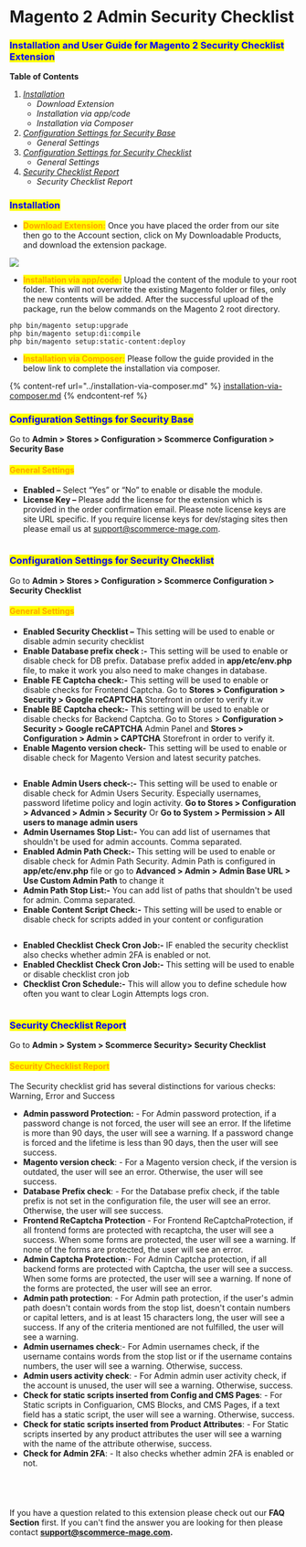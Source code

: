 # Magento 2 Admin Security Checklist

### <mark style="color:blue;">Installation and User Guide for Magento 2 Security Checklist Extension</mark>

**Table of Contents**

1. [_Installation_ ](magento-2-admin-security-checklist.md#bookmark0)
   * _Download Extension_
   * _Installation via app/code_&#x20;
   * _Installation via Composer_
2. [_Configuration Settings for Security Base_](magento-2-admin-security-checklist.md#toc\_250003)
   * _General Settings_&#x20;
3. [_Configuration Settings for Security Checklist_](magento-2-admin-security-checklist.md#bookmark3)
   * _General Settings_&#x20;
4. [_Security Checklist Report_](magento-2-admin-security-checklist.md#toc\_250003-1)
   * _Security Checklist Report_&#x20;

### <mark style="color:blue;">Installation</mark> <a href="#bookmark0" id="bookmark0"></a>

* <mark style="color:orange;">**Download Extension:**</mark> Once you have placed the order from our site then go to the Account section, click on My Downloadable Products, and download the extension package.

![](../../.gitbook/assets/Download.png)

* <mark style="color:orange;">**Installation via app/code:**</mark> Upload the content of the module to your root folder. This will not overwrite the existing Magento folder or files, only the new contents will be added. After the successful upload of the package, run the below commands on the Magento 2 root directory.

```
php bin/magento setup:upgrade
php bin/magento setup:di:compile
php bin/magento setup:static-content:deploy
```

* <mark style="color:orange;">**Installation via Composer:**</mark> Please follow the guide provided in the below link to complete the installation via composer.

{% content-ref url="../installation-via-composer.md" %}
[installation-via-composer.md](../installation-via-composer.md)
{% endcontent-ref %}

### <mark style="color:blue;">Configuration Settings for Security Base</mark> <a href="#toc_250003" id="toc_250003"></a>

Go to **Admin > Stores > Configuration > Scommerce Configuration > Security Base**

#### <mark style="color:orange;">General Settings</mark> <a href="#toc_250002" id="toc_250002"></a>

* **Enabled –** Select “Yes” or “No” to enable or disable the module.
* **License Key –** Please add the license for the extension which is provided in the order confirmation email. Please note license keys are site URL specific. If you require license keys for dev/staging sites then please email us at [support@scommerce-mage.com](mailto:support@scommerce-mage.com).

<figure><img src="../../.gitbook/assets/Screen Shot 2023-12-29 at 16.31.46.png" alt=""><figcaption></figcaption></figure>

### <mark style="color:blue;">Configuration Settings for Security Checklist</mark> <a href="#bookmark3" id="bookmark3"></a>

Go to **Admin > Stores > Configuration > Scommerce Configuration > Security Checklist**

#### <mark style="color:orange;">General Settings</mark> <a href="#bookmark4" id="bookmark4"></a>

* **Enabled Security Checklist –** This setting will be used to enable or disable admin security checklist
* **Enable Database prefix check :-** This setting will be used to enable or disable check for DB prefix. Database prefix added in **app/etc/env.php** file, to make it work you also need to make changes in database.
* **Enable FE Captcha check:-** This setting will be used to enable or disable checks for Frontend Captcha. Go to **Stores > Configuration > Security > Google reCAPTCHA** Storefront in order to verify it.w
* **Enable BE Captcha check:-** This setting will be used to enable or disable checks for Backend Captcha. Go to Stores > **Configuration > Security > Google reCAPTCHA** Admin Panel and **Stores > Configuration > Admin > CAPTCHA** Storefront in order to verify it.
* **Enable Magento version check-** This setting will be used to enable or disable check for Magento Version and latest security patches.

<figure><img src="../../.gitbook/assets/image (103).png" alt=""><figcaption></figcaption></figure>

* **Enable Admin Users check-:-** This setting will be used to enable or disable check for Admin Users Security. Especially usernames, password lifetime policy and login activity. **Go to Stores > Configuration > Advanced > Admin > Security** Or **Go to System > Permission > All users to manage admin users**
* **Admin Usernames Stop List:-** You can add list of usernames that shouldn't be used for admin accounts. Comma separated.
* **Enabled Admin Path Check:-** This setting will be used to enable or disable check for Admin Path Security. Admin Path is configured in **app/etc/env.php** file or go to **Advanced > Admin > Admin Base URL > Use Custom Admin Path** to change it
* **Admin Path Stop List:-** You can add list of paths that shouldn't be used for admin. Comma separated.
* **Enable Content Script Check:-** This setting will be used to enable or disable check for scripts added in your content or configuration

<figure><img src="../../.gitbook/assets/image (101).png" alt=""><figcaption></figcaption></figure>

* **Enabled Checklist Check Cron Job:-** IF enabled the security checklist also checks whether admin 2FA is enabled or not.
* **Enabled Checklist Check Cron Job:-** This setting will be used to enable or disable checklist cron job
* **Checklist Cron Schedule:-** This will allow you to define schedule how often you want to clear Login Attempts logs cron.

<figure><img src="../../.gitbook/assets/image (135).png" alt=""><figcaption></figcaption></figure>

### <mark style="color:blue;">Security Checklist Report</mark> <a href="#toc_250003" id="toc_250003"></a>

Go to **Admin > System > Scommerce Security> Security Checklist**

#### <mark style="color:orange;">Security Checklist Report</mark> <a href="#toc_250002" id="toc_250002"></a>

The Security checklist grid has several distinctions for various checks: Warning, Error and Success

* **Admin password Protection:** - For Admin password protection, if a password change is not forced, the user will see an error. If the lifetime is more than 90 days, the user will see a warning. If a password change is forced and the lifetime is less than 90 days, then the user will see success.
* **Magento version check**: - For a Magento version check, if the version is outdated, the user will see an error. Otherwise, the user will see success.
* **Database Prefix check**: - For the Database prefix check, if the table prefix is not set in the configuration file, the user will see an error. Otherwise, the user will see success.
* **Frontend ReCaptcha Protection** - For Frontend ReCaptchaProtection, if all frontend forms are protected with recaptcha, the user will see a success. When some forms are protected, the user will see a warning. If none of the forms are protected, the user will see an error.
* **Admin Captcha Protection**:- For Admin Captcha protection, if all backend forms are protected with Captcha, the user will see a success. When some forms are protected, the user will see a warning. If none of the forms are protected, the user will see an error.
* **Admin path protection**: - For Admin path protection, if the user's admin path doesn't contain words from the stop list, doesn't contain numbers or capital letters, and is at least 15 characters long, the user will see a success. If any of the criteria mentioned are not fulfilled, the user will see a warning.
* **Admin usernames check**:- For Admin usernames check, if the username contains words from the stop list or if the username contains numbers, the user will see a warning. Otherwise, success.
* **Admin users activity check**: - For Admin admin user activity check, if the account is unused, the user will see a warning. Otherwise, success.
* **Check for static scripts inserted from Config and CMS Pages**: - For Static scripts in Configuarion, CMS Blocks, and CMS Pages, if a text field has a static script, the user will see a warning. Otherwise, success.
* **Check for static scripts inserted from Product Attributes**: - For Static scripts inserted by any product attributes the user will see a warning with the name of the attribute otherwise, success.
* **Check for Admin 2FA**: - It also checks whether admin 2FA is enabled or not.

<figure><img src="../../.gitbook/assets/s1.png" alt=""><figcaption></figcaption></figure>

<figure><img src="../../.gitbook/assets/s2.png" alt=""><figcaption></figcaption></figure>

<figure><img src="../../.gitbook/assets/s3.png" alt=""><figcaption></figcaption></figure>

<figure><img src="../../.gitbook/assets/Screenshot 2024-03-29 124949.png" alt=""><figcaption></figcaption></figure>

If you have a question related to this extension please check out our **FAQ Section** first. If you can't find the answer you are looking for then please contact [**support@scommerce-mage.com**](mailto:core@scommerce-mage.com)**.**

